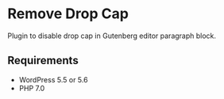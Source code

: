 # Remove Drop Cap

Plugin to disable drop cap in Gutenberg editor paragraph block.

## Requirements

* WordPress 5.5 or 5.6
* PHP 7.0
